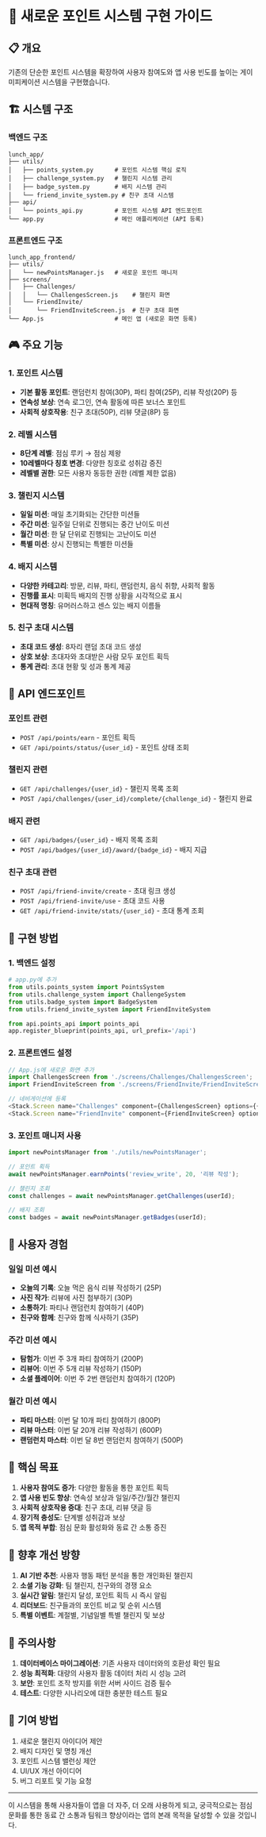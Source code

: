 # 🎯 새로운 포인트 시스템 구현 가이드

## 📋 개요

기존의 단순한 포인트 시스템을 확장하여 사용자 참여도와 앱 사용 빈도를 높이는 게이미피케이션 시스템을 구현했습니다.

## 🏗️ 시스템 구조

### 백엔드 구조
```
lunch_app/
├── utils/
│   ├── points_system.py      # 포인트 시스템 핵심 로직
│   ├── challenge_system.py   # 챌린지 시스템 관리
│   ├── badge_system.py       # 배지 시스템 관리
│   └── friend_invite_system.py # 친구 초대 시스템
├── api/
│   └── points_api.py         # 포인트 시스템 API 엔드포인트
└── app.py                    # 메인 애플리케이션 (API 등록)
```

### 프론트엔드 구조
```
lunch_app_frontend/
├── utils/
│   └── newPointsManager.js   # 새로운 포인트 매니저
├── screens/
│   ├── Challenges/
│   │   └── ChallengesScreen.js    # 챌린지 화면
│   └── FriendInvite/
│       └── FriendInviteScreen.js  # 친구 초대 화면
└── App.js                    # 메인 앱 (새로운 화면 등록)
```

## 🎮 주요 기능

### 1. 포인트 시스템
- **기본 활동 포인트**: 랜덤런치 참여(30P), 파티 참여(25P), 리뷰 작성(20P) 등
- **연속성 보상**: 연속 로그인, 연속 활동에 따른 보너스 포인트
- **사회적 상호작용**: 친구 초대(50P), 리뷰 댓글(8P) 등

### 2. 레벨 시스템
- **8단계 레벨**: 점심 루키 → 점심 제왕
- **10레벨마다 칭호 변경**: 다양한 칭호로 성취감 증진
- **레벨별 권한**: 모든 사용자 동등한 권한 (레벨 제한 없음)

### 3. 챌린지 시스템
- **일일 미션**: 매일 초기화되는 간단한 미션들
- **주간 미션**: 일주일 단위로 진행되는 중간 난이도 미션
- **월간 미션**: 한 달 단위로 진행되는 고난이도 미션
- **특별 미션**: 상시 진행되는 특별한 미션들

### 4. 배지 시스템
- **다양한 카테고리**: 방문, 리뷰, 파티, 랜덤런치, 음식 취향, 사회적 활동
- **진행률 표시**: 미획득 배지의 진행 상황을 시각적으로 표시
- **현대적 명칭**: 유머러스하고 센스 있는 배지 이름들

### 5. 친구 초대 시스템
- **초대 코드 생성**: 8자리 랜덤 초대 코드 생성
- **상호 보상**: 초대자와 초대받은 사람 모두 포인트 획득
- **통계 관리**: 초대 현황 및 성과 통계 제공

## 🚀 API 엔드포인트

### 포인트 관련
- `POST /api/points/earn` - 포인트 획득
- `GET /api/points/status/{user_id}` - 포인트 상태 조회

### 챌린지 관련
- `GET /api/challenges/{user_id}` - 챌린지 목록 조회
- `POST /api/challenges/{user_id}/complete/{challenge_id}` - 챌린지 완료

### 배지 관련
- `GET /api/badges/{user_id}` - 배지 목록 조회
- `POST /api/badges/{user_id}/award/{badge_id}` - 배지 지급

### 친구 초대 관련
- `POST /api/friend-invite/create` - 초대 링크 생성
- `POST /api/friend-invite/use` - 초대 코드 사용
- `GET /api/friend-invite/stats/{user_id}` - 초대 통계 조회

## 🔧 구현 방법

### 1. 백엔드 설정
```python
# app.py에 추가
from utils.points_system import PointsSystem
from utils.challenge_system import ChallengeSystem
from utils.badge_system import BadgeSystem
from utils.friend_invite_system import FriendInviteSystem

from api.points_api import points_api
app.register_blueprint(points_api, url_prefix='/api')
```

### 2. 프론트엔드 설정
```javascript
// App.js에 새로운 화면 추가
import ChallengesScreen from './screens/Challenges/ChallengesScreen';
import FriendInviteScreen from './screens/FriendInvite/FriendInviteScreen';

// 네비게이션에 등록
<Stack.Screen name="Challenges" component={ChallengesScreen} options={{ title: '챌린지' }}/>
<Stack.Screen name="FriendInvite" component={FriendInviteScreen} options={{ title: '친구 초대' }}/>
```

### 3. 포인트 매니저 사용
```javascript
import newPointsManager from './utils/newPointsManager';

// 포인트 획득
await newPointsManager.earnPoints('review_write', 20, '리뷰 작성');

// 챌린지 조회
const challenges = await newPointsManager.getChallenges(userId);

// 배지 조회
const badges = await newPointsManager.getBadges(userId);
```

## 📱 사용자 경험

### 일일 미션 예시
- **오늘의 기록**: 오늘 먹은 음식 리뷰 작성하기 (25P)
- **사진 작가**: 리뷰에 사진 첨부하기 (30P)
- **소통하기**: 파티나 랜덤런치 참여하기 (40P)
- **친구와 함께**: 친구와 함께 식사하기 (35P)

### 주간 미션 예시
- **탐험가**: 이번 주 3개 파티 참여하기 (200P)
- **리뷰어**: 이번 주 5개 리뷰 작성하기 (150P)
- **소셜 플레이어**: 이번 주 2번 랜덤런치 참여하기 (120P)

### 월간 미션 예시
- **파티 마스터**: 이번 달 10개 파티 참여하기 (800P)
- **리뷰 마스터**: 이번 달 20개 리뷰 작성하기 (600P)
- **랜덤런치 마스터**: 이번 달 8번 랜덤런치 참여하기 (500P)

## 🎯 핵심 목표

1. **사용자 참여도 증가**: 다양한 활동을 통한 포인트 획득
2. **앱 사용 빈도 향상**: 연속성 보상과 일일/주간/월간 챌린지
3. **사회적 상호작용 증대**: 친구 초대, 리뷰 댓글 등
4. **장기적 충성도**: 단계별 성취감과 보상
5. **앱 목적 부합**: 점심 문화 활성화와 동료 간 소통 증진

## 🔮 향후 개선 방향

1. **AI 기반 추천**: 사용자 행동 패턴 분석을 통한 개인화된 챌린지
2. **소셜 기능 강화**: 팀 챌린지, 친구와의 경쟁 요소
3. **실시간 알림**: 챌린지 달성, 포인트 획득 시 즉시 알림
4. **리더보드**: 친구들과의 포인트 비교 및 순위 시스템
5. **특별 이벤트**: 계절별, 기념일별 특별 챌린지 및 보상

## 📝 주의사항

1. **데이터베이스 마이그레이션**: 기존 사용자 데이터와의 호환성 확인 필요
2. **성능 최적화**: 대량의 사용자 활동 데이터 처리 시 성능 고려
3. **보안**: 포인트 조작 방지를 위한 서버 사이드 검증 필수
4. **테스트**: 다양한 시나리오에 대한 충분한 테스트 필요

## 🤝 기여 방법

1. 새로운 챌린지 아이디어 제안
2. 배지 디자인 및 명칭 개선
3. 포인트 시스템 밸런싱 제안
4. UI/UX 개선 아이디어
5. 버그 리포트 및 기능 요청

---

이 시스템을 통해 사용자들이 앱을 더 자주, 더 오래 사용하게 되고, 궁극적으로는 점심 문화를 통한 동료 간 소통과 팀워크 향상이라는 앱의 본래 목적을 달성할 수 있을 것입니다.
